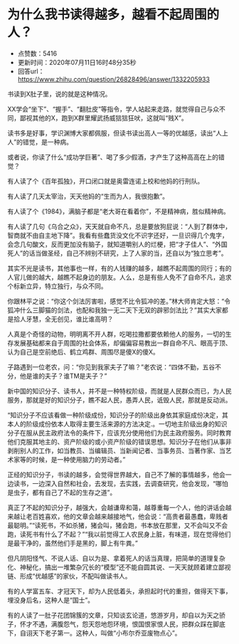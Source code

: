 # 为什么我书读得越多，越看不起周围的人？
- 点赞数：5416
- 更新时间：2020年07月11日16时48分35秒
- 回答url：https://www.zhihu.com/question/26828496/answer/1332205933
<body>
 <p data-pid="RQtXYXdP">书读到X肚子里，说的就是这种情况。</p>
 <p data-pid="P6M4Z-Q8">XX学会“坐下”、“握手”、“翻肚皮”等指令，学人站起来走路，就觉得自己与众不同，鄙视其他的X，跑到X群里耀武扬威狺狺狂吠，这就叫“贱X”。</p>
 <p data-pid="oj8hnQtq">读书多是好事，学识渊博大家都佩服，但读书读出高人一等的优越感，读出“人上人”的错觉，是一种病。</p>
 <p data-pid="xPdQmJ2n">或者说，你读了什么“成功学巨著”、喝了多少假酒，才产生了这种高高在上的错觉？</p>
 <p data-pid="KqNV100A">有人读了个《百年孤独》，开口闭口就是奥雷连诺上校和他妈的行刑队。</p>
 <p data-pid="PrpFUS6f">有人读了几天太宰治，天天他妈的“生而为人，我很抱歉”。</p>
 <p data-pid="wRltObRP">有人读了个《1984》，满脑子都是“老大哥在看着你”，不是精神病，胜似精神病。</p>
 <p data-pid="xCBz7Pgv">有人读了几句《乌合之众》，天天就自命不凡，总是要放狗屁说：“人到了群体中，智商就不由自主地下降”。我看有些蠢货没文化不识字还好，一旦识得几个鬼字，会念几句酸文，反而更加没有脑子，就知道嚼别人的烂梗，把“才子佳人”、“外国死人”的话当做圣经，自己不辨别不研究，上了人家的当，还自以为“独立思考”。</p>
 <p data-pid="D7sCMkzB">其实不光是读书，其他事也一样，有的人钱赚的越多，越瞧不起周围的同行；有的人官儿做的越大，越瞧不起身边的朋友。人么，总是有些人免不了自命不凡，追求个标新立异，特立独行，与众不同。</p>
 <p data-pid="kwnTg7ux">你跟林平之说：“你这个剑法厉害啦，感觉不比令狐冲的差。”林大师肯定大怒：“令狐冲什么三脚猫的剑法，也配和我独一无二天下无双的辟邪剑法比？”其实大家都是拾人牙慧，全无创见，谁比谁高明？</p>
 <p data-pid="9Li49Toq">人真是个奇怪的动物，明明离不开人群，吃喝拉撒都要依赖他人的服务，一切的生存发展基础都来自于周围的社会体系，却偏偏容易教出一群自命不凡、眼高于顶、认为自己是空前绝后、鹤立鸡群、周围尽是傻X的傻X。</p>
 <p data-pid="PzxcorbG">子路遇到一位老农，问：“你见到我家夫子了嘛？”老农说：“四体不勤，五谷不分，他是谁的夫子？谁TM是夫子？”</p>
 <p data-pid="HyVbezow">新中国的知识分子、读书人，并不是一种特权阶级，而就是人民群众而已，为人民服务，那就是好的知识分子，瞧不起人民，愚弄人民，诋毁人民，那就是反动派。</p>
 <p data-pid="8N29Acza">“知识分子不应该看做一种阶级成份，知识分子的阶级出身依其家庭成份决定，其本人的阶级成份依本人取得主要生活来源的方法决定.。一切地主阶级出身的知识分子在服从民主政府法令的条件下，应该充分使用他们为民主政府服务。同时教育他们克服其地主的、资产阶级的或小资产阶级的错误思想。知识分子在他们从事非剥削别人的工作，如当教员、当编辑员、当新闻记者、当事务员、当著作家、当艺术家等的时候，是一种使用脑力的劳动者。”</p>
 <p data-pid="TTySjtyg">正经的知识分子，书读的越多，会觉得世界越大，自己不了解的事情越多，他会一边读书，一边深入自然和社会，去发现，去实践，去调查研究，他会发现，“哪怕是虫子，都有自己了不起的生存之道”。</p>
 <p data-pid="UDfRzOqY">真正了不起的知识分子，越强大，会越谦卑和蔼，越尊重每一个人，他的讲话会越来越让老百姓喜欢，他的文章会越来越接地气，他会说：“高贵者最愚蠢，卑贱者最聪明。”“读死书，不如杀猪，猪会叫，猪会跑，书本放在那里，又不会叫又不会跑，读死书有什么了不起？”“我以前觉得工人农民身上脏，有味道，现在觉得他们是最干净的，虽然他们手是黑的，脚上有牛粪。”</p>
 <p data-pid="1vownR-D">但凡阴阳怪气、不说人话、自以为是、拿着死人的话当真理，把简单的道理复杂化、神秘化，搞出一堆繁杂冗长的“模型”还不能自圆其说、一天天就顾着建立鄙视链、形成“优越感”的家伙，不配叫做读书人。</p>
 <p data-pid="y37ocCIY">有的人学富五车、才冠天下，却为人民低着头，承担起时代的重担，做得天下事，埋没身后名，这种人是“国士”。</p>
 <p data-pid="M12SWBZJ">有的人读了一肚子花团锦簇的文章，只知谈玄论道，悠游岁月，却自以为天之骄子，怀才不遇，满腹怨气，怨天怨地怨环境，恨国恨家恨人民，把群众踩在脚底下，自诩天下老子第一。这种人，叫做“小布尔乔亚废物点心”。</p>
</body>
